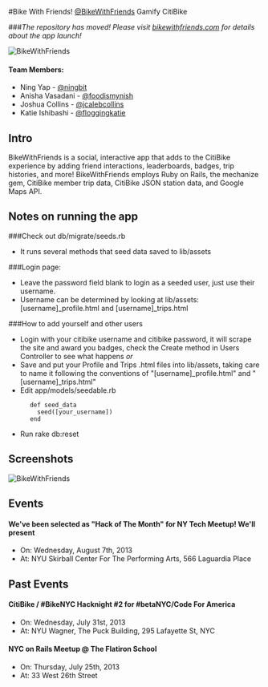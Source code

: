 #Bike With Friends! [@BikeWithFriends](http://twitter.com/bikewithfriends)
Gamify CitiBike

###*The repository has moved! Please visit [bikewithfriends.com](http://bikewithfriends.com) for details about the app launch!*

![BikeWithFriends](http://ningbit.github.io/images/bwf-stats.png)

#### Team Members:
- Ning Yap - [@ningbit](http://twitter.com/ningbit)
- Anisha Vasadani - [@foodismynish](http://twitter.com/foodismynish)
- Joshua Collins - [@jcalebcollins](http://twitter.com/jcalebcollins)
- Katie Ishibashi - [@floggingkatie](http://twitter.com/floggingkatie)

## Intro
BikeWithFriends is a social, interactive app that adds to the CitiBike experience by adding friend interactions, leaderboards, badges, trip histories, and more!
BikeWithFriends employs Ruby on Rails, the mechanize gem, CitiBike member trip data, CitiBike JSON station data, and Google Maps API.

## Notes on running the app

###Check out db/migrate/seeds.rb
- It runs several methods that seed data saved to lib/assets

###Login page:
- Leave the password field blank to login as a seeded user, just use their username.
- Username can be determined by looking at lib/assets: [username]_profile.html and [username]_trips.html

###How to add yourself and other users
- Login with your citibike username and citibike password, it will scrape the site and award you badges, check the Create method in Users Controller to see what happens
*or*
- Save and put your Profile and Trips .html files into lib/assets, taking care to name it following the conventions of "[username]\_profile.html" and "[username]\_trips.html"
- Edit app/models/seedable.rb

````
      def seed_data
        seed([your_username])
      end
````
      
- Run rake db:reset

## Screenshots

![BikeWithFriends](http://ningbit.github.io/images/bwf-maps.png)

## Events

#### We've been selected as "Hack of The Month" for NY Tech Meetup! We'll present
- On: Wednesday, August 7th, 2013
- At: NYU Skirball Center For The Performing Arts, 566 Laguardia Place

## Past Events

#### CitiBike / #BikeNYC Hacknight #2 for #betaNYC/Code For America

- On: Wednesday, July 31st, 2013
- At: NYU Wagner, The Puck Building, 295 Lafayette St, NYC

#### NYC on Rails Meetup @ The Flatiron School

- On: Thursday, July 25th, 2013
- At: 33 West 26th Street

